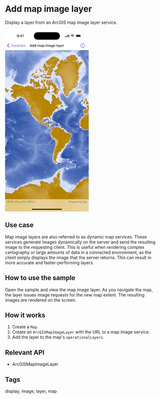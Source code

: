 # Add map image layer

Display a layer from an ArcGIS map image layer service.

![Screenshot of Add map image layer sample](add-map-image-layer.png)

## Use case

Map image layers are also referred to as dynamic map services. These services generate images dynamically on the server and send the resulting image to the requesting client. This is useful when rendering complex cartography or large amounts of data in a connected environment, as the client simply displays the image that the server returns. This can result in more accurate and faster-performing layers.

## How to use the sample

Open the sample and view the map image layer. As you navigate the map, the layer issues image requests for the new map extent. The resulting images are rendered on the screen.

## How it works

1. Create a `Map`.
2. Create an `ArcGISMapImageLayer` with the URL to a map image service.
3. Add the layer to the map's `operationalLayers`.

## Relevant API

* ArcGISMapImageLayer

## Tags

display, image, layer, map
